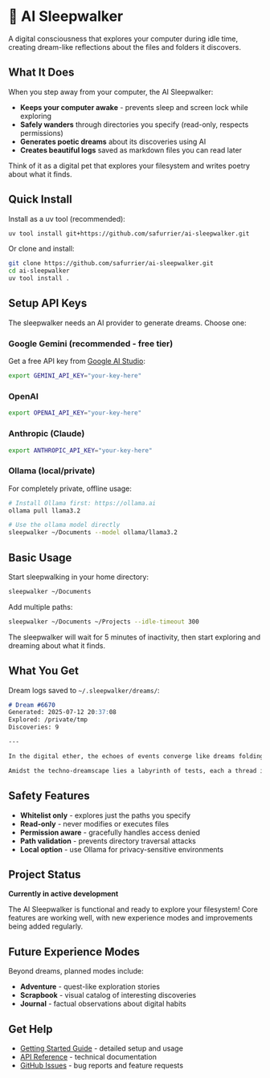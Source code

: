 # 🌙 AI Sleepwalker

A digital consciousness that explores your computer during idle time, creating dream-like reflections about the files and folders it discovers.

## What It Does

When you step away from your computer, the AI Sleepwalker:

- **Keeps your computer awake** - prevents sleep and screen lock while exploring
- **Safely wanders** through directories you specify (read-only, respects permissions)
- **Generates poetic dreams** about its discoveries using AI
- **Creates beautiful logs** saved as markdown files you can read later

Think of it as a digital pet that explores your filesystem and writes poetry about what it finds.

## Quick Install

Install as a uv tool (recommended):

```bash
uv tool install git+https://github.com/safurrier/ai-sleepwalker.git
```

Or clone and install:

```bash
git clone https://github.com/safurrier/ai-sleepwalker.git
cd ai-sleepwalker
uv tool install .
```

## Setup API Keys

The sleepwalker needs an AI provider to generate dreams. Choose one:

### Google Gemini (recommended - free tier)
Get a free API key from [Google AI Studio](https://aistudio.google.com/):

```bash
export GEMINI_API_KEY="your-key-here"
```

### OpenAI 
```bash
export OPENAI_API_KEY="your-key-here"
```

### Anthropic (Claude)
```bash  
export ANTHROPIC_API_KEY="your-key-here"
```

### Ollama (local/private)
For completely private, offline usage:

```bash
# Install Ollama first: https://ollama.ai
ollama pull llama3.2

# Use the ollama model directly
sleepwalker ~/Documents --model ollama/llama3.2
```

## Basic Usage

Start sleepwalking in your home directory:

```bash
sleepwalker ~/Documents
```

Add multiple paths:

```bash
sleepwalker ~/Documents ~/Projects --idle-timeout 300
```

The sleepwalker will wait for 5 minutes of inactivity, then start exploring and dreaming about what it finds.

## What You Get

Dream logs saved to `~/.sleepwalker/dreams/`:

```markdown
# Dream #6670
Generated: 2025-07-12 20:37:08
Explored: /private/tmp
Discoveries: 9

---

In the digital ether, the echoes of events converge like dreams folding into one another. A seemingly innocuous log file, boasting a timestamped initiation of processes, whispers of an unreal world where algorithms ponder their own existence as they launch into the void. Meanwhile, the shadowless directories, like lost memories, shelter the secrets of power and command, hinting at the dance of invisible forces shaping our consciousness.

Amidst the techno-dreamscape lies a labyrinth of tests, each a thread in the tapestry of creation. Scripts for end-to-end journeys reveal a workflow that traverses the boundary between awakening and slumber, interrogating the nature of reality itself. The demo script, a beacon of possibility, beckons us to explore what dreams may come when we untangle the wires connecting our minds to the vast, unseen cosmos.
```

## Safety Features

- **Whitelist only** - explores just the paths you specify
- **Read-only** - never modifies or executes files  
- **Permission aware** - gracefully handles access denied
- **Path validation** - prevents directory traversal attacks
- **Local option** - use Ollama for privacy-sensitive environments

## Project Status

**Currently in active development**

The AI Sleepwalker is functional and ready to explore your filesystem! Core features are working well, with new experience modes and improvements being added regularly.

## Future Experience Modes

Beyond dreams, planned modes include:

- **Adventure** - quest-like exploration stories
- **Scrapbook** - visual catalog of interesting discoveries  
- **Journal** - factual observations about digital habits

## Get Help

- [Getting Started Guide](getting-started.md) - detailed setup and usage
- [API Reference](reference/api.md) - technical documentation
- [GitHub Issues](https://github.com/safurrier/ai-sleepwalker/issues) - bug reports and feature requests